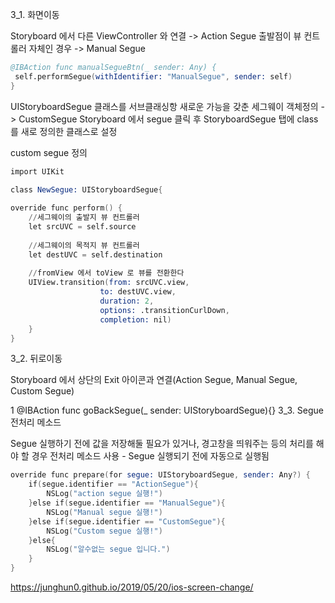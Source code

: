 3_1. 화면이동

Storyboard 에서 다른 ViewController 와 연결 -> Action Segue
출발점이 뷰 컨트롤러 자체인 경우 -> Manual Segue

```s
@IBAction func manualSegueBtn(_ sender: Any) {
 self.performSegue(withIdentifier: "ManualSegue", sender: self)
}
```

UIStoryboardSegue 클래스를 서브클래싱항 새로운 가능을 갖춘 세그웨이 객체정의 -> CustomSegue Storyboard 에서 segue 클릭 후 StoryboardSegue 탭에 class 를 새로 정의한 클래스로 설정

custom segue 정의

```s
import UIKit

class NewSegue: UIStoryboardSegue{
    
override func perform() {
    //세그웨이의 출발지 뷰 컨트롤러
    let srcUVC = self.source
        
    //세그웨이의 목적지 뷰 컨트롤러
    let destUVC = self.destination
        
    //fromView 에서 toView 로 뷰를 전환한다
    UIView.transition(from: srcUVC.view,
                    to: destUVC.view,
                    duration: 2,
                    options: .transitionCurlDown,
                    completion: nil)
    }
}
```

3_2. 뒤로이동

Storyboard 에서 상단의 Exit 아이콘과 연결(Action Segue, Manual Segue, Custom Segue)

1
@IBAction func goBackSegue(_ sender: UIStoryboardSegue){}
3_3. Segue 전처리 메소드

Segue 실행하기 전에 값을 저장해둘 필요가 있거나, 경고창을 띄워주는 등의 처리를 해야 할 경우 전처리 메소드 사용 - Segue 실행되기 전에 자동으로 실행됨

```s
override func prepare(for segue: UIStoryboardSegue, sender: Any?) {
    if(segue.identifier == "ActionSegue"){
        NSLog("action segue 실행!")
    }else if(segue.identifier == "ManualSegue"){
        NSLog("Manual segue 실행!")
    }else if(segue.identifier == "CustomSegue"){
        NSLog("Custom segue 실행!")
    }else{
        NSLog("알수없는 segue 입니다.")
    }
}
```

https://junghun0.github.io/2019/05/20/ios-screen-change/